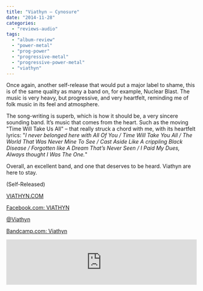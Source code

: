 ```yaml
---
title: "Viathyn – Cynosure"
date: "2014-11-28"
categories: 
  - "reviews-audio"
tags: 
  - "album-review"
  - "power-metal"
  - "prog-power"
  - "progressive-metal"
  - "progressive-power-metal"
  - "viathyn"
---
```


Once again, another self-release that would put a major label to shame, this is of the same quality as many a band on, for example, Nuclear Blast. The music is very heavy, but progressive, and very heartfelt, reminding me of folk music in its feel and atmosphere.

The song-writing is superb, which is how it should be, a very sincere sounding band. It’s music that comes from the heart. Such as the moving "Time Will Take Us All" – that really struck a chord with me, with its heartfelt lyrics: "_I never belonged here with All Of You / Time Will Take You All / The World That Was Never Mine To See / Cast Aside Like A crippling Black Disease / Forgotten like A Dream That’s Never Seen / I Paid My Dues, Always thought I Was The One._"

Overall, an excellent band, and one that deserves to be heard. Viathyn are here to stay.

(Self-Released)

[VIATHYN.COM](http://www.viathyn.com/)

[Facebook.com: VIATHYN](https://www.facebook.com/VIATHYN)

[@Viathyn](https://twitter.com/Viathyn)

[Bandcamp.com: Viathyn](https://viathyn.bandcamp.com/album/cynosure)

<iframe style="border: 0; width: 100%; height: 120px;" src="https://bandcamp.com/EmbeddedPlayer/album=843763998/size=large/bgcol=ffffff/linkcol=0687f5/tracklist=false/artwork=small/track=2551011537/transparent=true/" width="300" height="150" seamless=""><a href="http://viathyn.bandcamp.com/album/cynosure">Cynosure by Viathyn</a></iframe>
